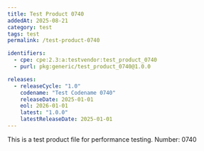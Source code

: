 ```yaml
---
title: Test Product 0740
addedAt: 2025-08-21
category: test
tags: test
permalink: /test-product-0740

identifiers:
  - cpe: cpe:2.3:a:testvendor:test_product_0740
  - purl: pkg:generic/test_product_0740@1.0.0

releases:
  - releaseCycle: "1.0"
    codename: "Test Codename 0740"
    releaseDate: 2025-01-01
    eol: 2026-01-01
    latest: "1.0.0"
    latestReleaseDate: 2025-01-01
---
```


This is a test product file for performance testing. Number: 0740
